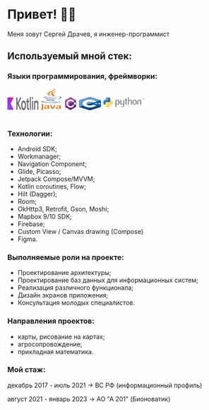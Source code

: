 # Привет! :raising_hand_man:

Меня зовут Сергей Драчев, я инженер-программист

## Используемый мной стек:

### Языки программирования, фреймворки:

<img src="icons/kotlin.svg" alt="drawing" height="30" width=70/> <img src="icons/java.svg" alt="drawing" height="50" width=50/> <img src="icons/C_sharp.png" alt="drawing" height="30"/> <img src="icons/iso_c++.svg" alt="drawing" height="30" width=50/> <img src="icons/python.svg" alt="drawing" height="30"/>
<br/>
<br/>

### Технологии:

- Android SDK;
- Workmanager;
- Navigation Component;
- Glide, Picasso;
- Jetpack Compose/MVVM;
- Kotlin coroutines, Flow;
- Hilt (Dagger);
- Room;
- OkHttp3, Retrofit, Gson, Moshi;
- Mapbox 9/10 SDK;
- Firebase;
- Custom View / Canvas drawing (Compose)
- Figma.


### Выполняемые роли на проекте:

- Проектирование архитектуры;
- Проектирование баз данных для информационных систем;
- Реализация различного функционала;
- Дизайн экранов приложения;
- Консультация молодых специалистов.


### Направления проектов:

- карты, рисование на картах;
- агросопровождение;
- прикладная математика.


### Мой стаж:

декабрь 2017 - июль 2021 → ВС РФ (информационный профиль)

август 2021 - январь 2023 → AO "A 201" (Бионоватик)



